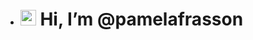 - # <img src="https://media.giphy.com/media/hvRJCLFzcasrR4ia7z/giphy.gif" width="25px" height="25px"/> Hi, I’m @pamelafrasson
<!---
- 👀 I’m interested in ...
- 🌱 I’m currently learning ...
- 💞️ I’m looking to collaborate on ...
- 📫 How to reach me ...
--->

<!---
pamelafrasson/pamelafrasson is a ✨ special ✨ repository because its `README.md` (this file) appears on your GitHub profile.
You can click the Preview link to take a look at your changes.
--->
